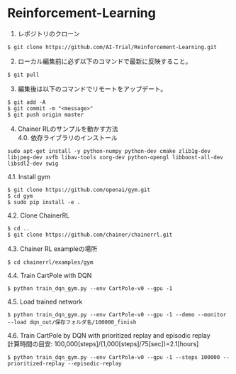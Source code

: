 # Reinforcement-Learning

1. レポジトリのクローン

```
$ git clone https://github.com/AI-Trial/Reinforcement-Learning.git
```

2. ローカル編集前に必ず以下のコマンドで最新に反映すること。

```
$ git pull
```

3. 編集後は以下のコマンドでリモートをアップデート。

```
$ git add -A
$ git commit -m "<message>"
$ git push origin master
```
4. Chainer RLのサンプルを動かす方法  
4.0. 依存ライブラリのインストール
```
sudo apt-get install -y python-numpy python-dev cmake zlib1g-dev libjpeg-dev xvfb libav-tools xorg-dev python-opengl libboost-all-dev libsdl2-dev swig
```
4.1. Install gym
```
$ git clone https://github.com/openai/gym.git
$ cd gym
$ sudo pip install -e .
```

4.2. Clone ChainerRL
```
$ cd ..
$ git clone https://github.com/chainer/chainerrl.git
```

4.3. Chainer RL exampleの場所
```
$ cd chainerrl/examples/gym
```

4.4. Train CartPole with DQN
```
$ python train_dqn_gym.py --env CartPole-v0 --gpu -1
```

4.5. Load trained network
```
$ python train_dqn_gym.py --env CartPole-v0 --gpu -1 --demo --monitor --load dqn_out/保存フォルダ名/100000_finish
```

4.6. Train CartPole by DQN with prioritized replay and episodic replay  
計算時間の目安: 100,000[steps]/(1,000[steps]/75[sec])=2.1[hours]
```
$ python train_dqn_gym.py --env CartPole-v0 --gpu -1 --steps 100000 --prioritized-replay --episodic-replay
```
